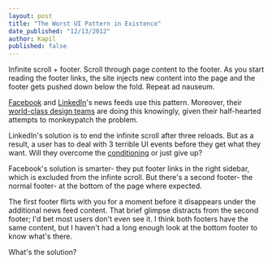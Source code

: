 ```yaml
---
layout: post
title: "The Worst UI Pattern in Existence"
date_published: "12/13/2012" 
author: Kapil
published: false
---
```


Infinite scroll + footer. Scroll through page content to the footer. As you start reading the footer links, the site injects new content into the page and the footer gets pushed down below the fold. Repeat ad nauseum.

[Facebook](http://www.facebook.com) and [LinkedIn](http://www.linkedin.com)'s news feeds use this pattern. Moreover, their [world-class design teams](https://www.airbnb.com/meetups/hzfb35n3h-design-talk-ben-blumenfeld) are doing this knowingly, given their half-hearted attempts to monkeypatch the problem.

LinkedIn's solution is to end the infinite scroll after three reloads. But as a result, a user has to deal with 3 terrible UI events before they get what they want. Will they overcome the [conditioning](http://www.daviesscoll.u-net.com/joc/students/assignments/asassignments/classical.htm) or just give up?

Facebook's solution is smarter- they put footer links in the right sidebar, which is excluded from the infinte scroll. But there's a second footer- the normal footer- at the bottom of the page where expected.

The first footer flirts with you for a moment before it disappears under the additional news feed content. That brief glimpse distracts from the second footer; I'd bet most users don't even see it. I think both footers have the same content, but I haven't had a long enough look at the bottom footer to know what's there.

What's the solution?
